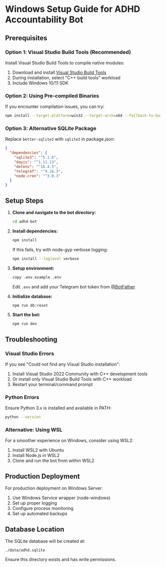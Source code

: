 # Windows Setup Guide for ADHD Accountability Bot

## Prerequisites

### Option 1: Visual Studio Build Tools (Recommended)
Install Visual Studio Build Tools to compile native modules:

1. Download and install [Visual Studio Build Tools](https://visualstudio.microsoft.com/downloads/#build-tools-for-visual-studio-2022)
2. During installation, select "C++ build tools" workload
3. Include Windows 10/11 SDK

### Option 2: Using Pre-compiled Binaries
If you encounter compilation issues, you can try:

```bash
npm install --target-platform=win32 --target-arch=x64 --fallback-to-build=false
```

### Option 3: Alternative SQLite Package
Replace `better-sqlite3` with `sqlite3` in package.json:

```json
{
  "dependencies": {
    "sqlite3": "^5.1.6",
    "dayjs": "^1.11.13",
    "dotenv": "^16.4.5",
    "telegraf": "^4.16.3",
    "node-cron": "^3.0.3"
  }
}
```

## Setup Steps

1. **Clone and navigate to the bot directory:**
   ```bash
   cd adhd-bot
   ```

2. **Install dependencies:**
   ```bash
   npm install
   ```
   
   If this fails, try with node-gyp verbose logging:
   ```bash
   npm install --loglevel verbose
   ```

3. **Setup environment:**
   ```bash
   copy .env.example .env
   ```
   
   Edit `.env` and add your Telegram bot token from [@BotFather](https://t.me/BotFather)

4. **Initialize database:**
   ```bash
   npm run db:reset
   ```

5. **Start the bot:**
   ```bash
   npm run dev
   ```

## Troubleshooting

### Visual Studio Errors
If you see "Could not find any Visual Studio installation":

1. Install Visual Studio 2022 Community with C++ development tools
2. Or install only Visual Studio Build Tools with C++ workload
3. Restart your terminal/command prompt

### Python Errors
Ensure Python 3.x is installed and available in PATH:
```bash
python --version
```

### Alternative: Using WSL
For a smoother experience on Windows, consider using WSL2:

1. Install WSL2 with Ubuntu
2. Install Node.js in WSL2
3. Clone and run the bot from within WSL2

## Production Deployment

For production deployment on Windows Server:

1. Use Windows Service wrapper (node-windows)
2. Set up proper logging
3. Configure process monitoring
4. Set up automated backups

## Database Location

The SQLite database will be created at:
```
./data/adhd.sqlite
```

Ensure this directory exists and has write permissions.